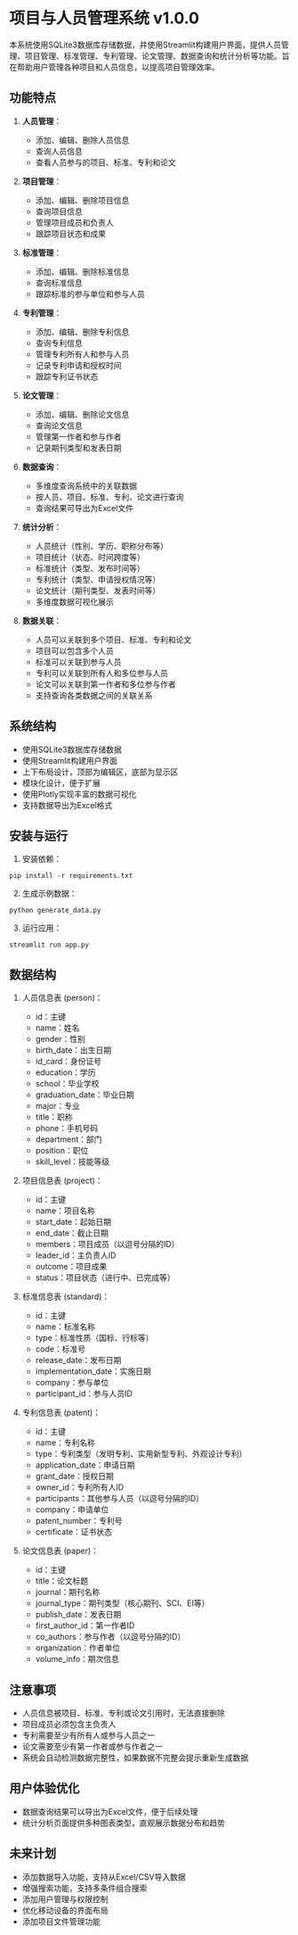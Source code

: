 # 项目与人员管理系统 v1.0.0

本系统使用SQLite3数据库存储数据，并使用Streamlit构建用户界面，提供人员管理、项目管理、标准管理、专利管理、论文管理、数据查询和统计分析等功能。旨在帮助用户管理各种项目和人员信息，以提高项目管理效率。

## 功能特点

1. **人员管理**：
   - 添加、编辑、删除人员信息
   - 查询人员信息
   - 查看人员参与的项目、标准、专利和论文

2. **项目管理**：
   - 添加、编辑、删除项目信息
   - 查询项目信息
   - 管理项目成员和负责人
   - 跟踪项目状态和成果

3. **标准管理**：
   - 添加、编辑、删除标准信息
   - 查询标准信息
   - 跟踪标准的参与单位和参与人员

4. **专利管理**：
   - 添加、编辑、删除专利信息
   - 查询专利信息
   - 管理专利所有人和参与人员
   - 记录专利申请和授权时间
   - 跟踪专利证书状态

5. **论文管理**：
   - 添加、编辑、删除论文信息
   - 查询论文信息
   - 管理第一作者和参与作者
   - 记录期刊类型和发表日期

6. **数据查询**：
   - 多维度查询系统中的关联数据
   - 按人员、项目、标准、专利、论文进行查询
   - 查询结果可导出为Excel文件

7. **统计分析**：
   - 人员统计（性别、学历、职称分布等）
   - 项目统计（状态、时间跨度等）
   - 标准统计（类型、发布时间等）
   - 专利统计（类型、申请授权情况等）
   - 论文统计（期刊类型、发表时间等）
   - 多维度数据可视化展示

8. **数据关联**：
   - 人员可以关联到多个项目、标准、专利和论文
   - 项目可以包含多个人员
   - 标准可以关联到参与人员
   - 专利可以关联到所有人和多位参与人员
   - 论文可以关联到第一作者和多位参与作者
   - 支持查询各类数据之间的关联关系

## 系统结构

- 使用SQLite3数据库存储数据
- 使用Streamlit构建用户界面
- 上下布局设计，顶部为编辑区，底部为显示区
- 模块化设计，便于扩展
- 使用Plotly实现丰富的数据可视化
- 支持数据导出为Excel格式

## 安装与运行

1. 安装依赖：
```
pip install -r requirements.txt
```

2. 生成示例数据：
```
python generate_data.py
```

3. 运行应用：
```
streamlit run app.py
```

## 数据结构

1. 人员信息表 (person)：
   - id：主键
   - name：姓名
   - gender：性别
   - birth_date：出生日期
   - id_card：身份证号
   - education：学历
   - school：毕业学校
   - graduation_date：毕业日期
   - major：专业
   - title：职称
   - phone：手机号码
   - department：部门
   - position：职位
   - skill_level：技能等级

2. 项目信息表 (project)：
   - id：主键
   - name：项目名称
   - start_date：起始日期
   - end_date：截止日期
   - members：项目成员（以逗号分隔的ID）
   - leader_id：主负责人ID
   - outcome：项目成果
   - status：项目状态（进行中、已完成等）

3. 标准信息表 (standard)：
   - id：主键
   - name：标准名称
   - type：标准性质（国标、行标等）
   - code：标准号
   - release_date：发布日期
   - implementation_date：实施日期
   - company：参与单位
   - participant_id：参与人员ID

4. 专利信息表 (patent)：
   - id：主键
   - name：专利名称
   - type：专利类型（发明专利、实用新型专利、外观设计专利）
   - application_date：申请日期
   - grant_date：授权日期
   - owner_id：专利所有人ID
   - participants：其他参与人员（以逗号分隔的ID）
   - company：申请单位
   - patent_number：专利号
   - certificate：证书状态

5. 论文信息表 (paper)：
   - id：主键
   - title：论文标题
   - journal：期刊名称
   - journal_type：期刊类型（核心期刊、SCI、EI等）
   - publish_date：发表日期
   - first_author_id：第一作者ID
   - co_authors：参与作者（以逗号分隔的ID）
   - organization：作者单位
   - volume_info：期次信息

## 注意事项

- 人员信息被项目、标准、专利或论文引用时，无法直接删除
- 项目成员必须包含主负责人
- 专利需要至少有所有人或参与人员之一
- 论文需要至少有第一作者或参与作者之一
- 系统会自动检测数据完整性，如果数据不完整会提示重新生成数据

## 用户体验优化

- 数据查询结果可以导出为Excel文件，便于后续处理
- 统计分析页面提供多种图表类型，直观展示数据分布和趋势

## 未来计划

- 添加数据导入功能，支持从Excel/CSV导入数据
- 增强搜索功能，支持多条件组合搜索
- 添加用户管理与权限控制
- 优化移动设备的界面布局
- 添加项目文件管理功能